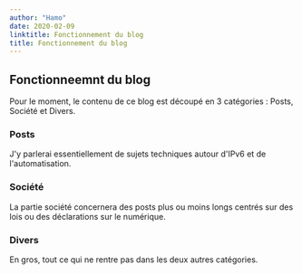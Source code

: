 ```yaml
---
author: "Hamo"
date: 2020-02-09
linktitle: Fonctionnement du blog
title: Fonctionnement du blog
---
```



## Fonctionneemnt du blog

Pour le moment, le contenu de ce blog est découpé en 3 catégories : Posts, Société et Divers.

### Posts

J'y parlerai essentiellement de sujets techniques autour d'IPv6 et de l'automatisation.

### Société

La partie société concernera des posts plus ou moins longs centrés sur des lois ou des déclarations sur le numérique. 

### Divers

En gros, tout ce qui ne rentre pas dans les deux autres catégories.

